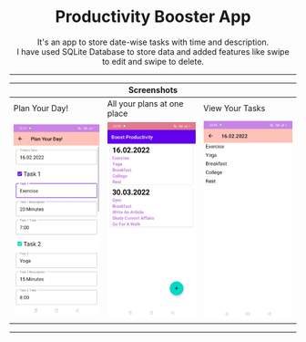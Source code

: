 # <h1 align="center">Productivity Booster  App</h1>
<p align="center"> It's an app to store date-wise tasks with time and description. <br>
I have used SQLite Database to store data and added features like swipe<br>
to edit and swipe to delete.</p>
<hr size="4" noshade="">
<table>
    <thead>
        <tr>
          <th colspan="3"><b>Screenshots</b></th>
        </tr>
    </thead>
    <tbody>
        <tr>
            <td>Plan Your Day!</td>
            <td>All your plans at one place</td>
            <td>View Your Tasks</td>
        </tr>
        <tr>
            <td><img src="img1.jpeg" widht="300"></td>
            <td><img src="img2.jpeg" widht="300"></td>
            <td><img src="img3.jpeg" widht="300"></td>
        </tr>
    </tbody>
</table>
<hr size="4" noshade="">
